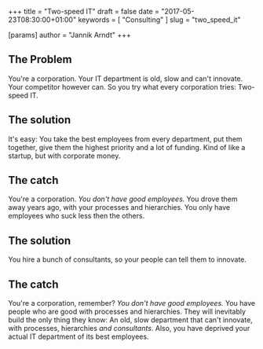 +++
title = "Two-speed IT"
draft = false
date = "2017-05-23T08:30:00+01:00"
keywords = [ "Consulting" ]
slug = "two_speed_it"

[params]
  author = "Jannik Arndt"
+++

## The Problem
You're a corporation. Your IT department is old, slow and can't innovate. Your competitor however can. So you try what every corporation tries: Two-speed IT.

<!--more-->

## The solution
It's easy: You take the best employees from every department, put them together, give them the highest priority and a lot of funding. Kind of like a startup, but with corporate money. 

## The catch
You're a corporation. _You don't have good employees._ You drove them away years ago, with your processes and hierarchies. You only have employees who suck less then the others.

## The solution
You hire a bunch of consultants, so your people can tell them to innovate.

## The catch
 You're a corporation, remember? _You don't have good employees._ You have people who are good with processes and hierarchies. They will inevitably build the only thing they know: An old, slow department that can't innovate, with processes, hierarchies _and consultants_. Also, you have deprived your actual IT department of its best employees. 